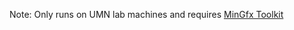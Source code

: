 Note: Only runs on UMN lab machines and requires [MinGfx Toolkit](https://github.com/ivlab/MinGfx)



